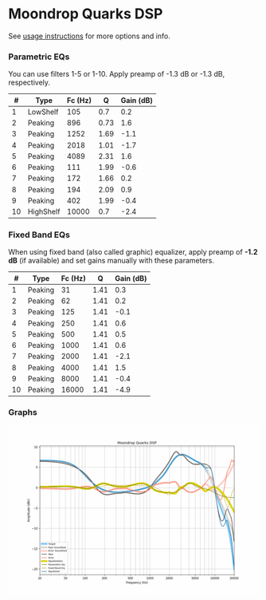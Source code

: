 # Moondrop Quarks DSP
See [usage instructions](https://github.com/jaakkopasanen/AutoEq#usage) for more options and info.

### Parametric EQs
You can use filters 1-5 or 1-10. Apply preamp of -1.3 dB or -1.3 dB, respectively.

|   # | Type      |   Fc (Hz) |    Q |   Gain (dB) |
|-----|-----------|-----------|------|-------------|
|   1 | LowShelf  |       105 | 0.7  |         0.2 |
|   2 | Peaking   |       896 | 0.73 |         1.6 |
|   3 | Peaking   |      1252 | 1.69 |        -1.1 |
|   4 | Peaking   |      2018 | 1.01 |        -1.7 |
|   5 | Peaking   |      4089 | 2.31 |         1.6 |
|   6 | Peaking   |       111 | 1.99 |        -0.6 |
|   7 | Peaking   |       172 | 1.66 |         0.2 |
|   8 | Peaking   |       194 | 2.09 |         0.9 |
|   9 | Peaking   |       402 | 1.99 |        -0.4 |
|  10 | HighShelf |     10000 | 0.7  |        -2.4 |

### Fixed Band EQs
When using fixed band (also called graphic) equalizer, apply preamp of **-1.2 dB** (if available) and set gains manually with these parameters.

|   # | Type    |   Fc (Hz) |    Q |   Gain (dB) |
|-----|---------|-----------|------|-------------|
|   1 | Peaking |        31 | 1.41 |         0.3 |
|   2 | Peaking |        62 | 1.41 |         0.2 |
|   3 | Peaking |       125 | 1.41 |        -0.1 |
|   4 | Peaking |       250 | 1.41 |         0.6 |
|   5 | Peaking |       500 | 1.41 |         0.5 |
|   6 | Peaking |      1000 | 1.41 |         0.6 |
|   7 | Peaking |      2000 | 1.41 |        -2.1 |
|   8 | Peaking |      4000 | 1.41 |         1.5 |
|   9 | Peaking |      8000 | 1.41 |        -0.4 |
|  10 | Peaking |     16000 | 1.41 |        -4.9 |

### Graphs
![](./Moondrop%20Quarks%20DSP.png)
